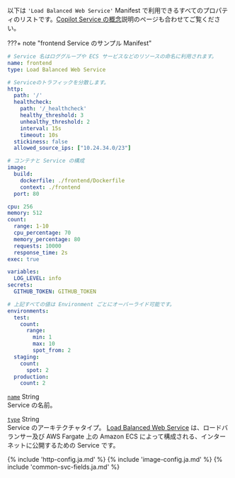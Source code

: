 以下は `'Load Balanced Web Service'` Manifest で利用できるすべてのプロパティのリストです。[Copilot Service の概念](../concepts/services.ja.md)説明のページも合わせてご覧ください。

???+ note "frontend Service のサンプル Manifest"

```yaml
# Service 名はロググループや ECS サービスなどのリソースの命名に利用されます。
name: frontend
type: Load Balanced Web Service

# Serviceのトラフィックを分散します。
http:
  path: '/'
  healthcheck:
    path: '/_healthcheck'
    healthy_threshold: 3
    unhealthy_threshold: 2
    interval: 15s
    timeout: 10s
  stickiness: false
  allowed_source_ips: ["10.24.34.0/23"]

# コンテナと Service の構成
image:
  build:
    dockerfile: ./frontend/Dockerfile
    context: ./frontend
  port: 80

cpu: 256
memory: 512
count:
  range: 1-10
  cpu_percentage: 70
  memory_percentage: 80
  requests: 10000
  response_time: 2s
exec: true

variables:
  LOG_LEVEL: info
secrets:
  GITHUB_TOKEN: GITHUB_TOKEN

# 上記すべての値は Environment ごとにオーバーライド可能です。
environments:
  test:
    count:
      range:
        min: 1
        max: 10
        spot_from: 2
  staging:
    count:
      spot: 2
  production:
    count: 2
```

<a id="name" href="#name" class="field">`name`</a> <span class="type">String</span>  
Service の名前。

<div class="separator"></div>

<a id="type" href="#type" class="field">`type`</a> <span class="type">String</span>  
Service のアーキテクチャタイプ。 [Load Balanced Web Service](../concepts/services.ja.md#load-balanced-web-service) は、ロードバランサー及び AWS Fargate 上の Amazon ECS によって構成される、インターネットに公開するための Service です。

{% include 'http-config.ja.md' %}
{% include 'image-config.ja.md' %}
{% include 'common-svc-fields.ja.md' %}
